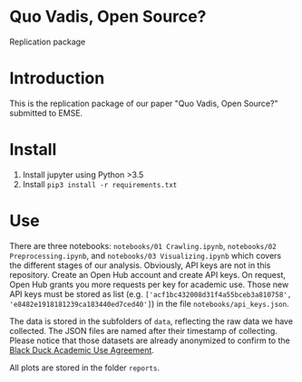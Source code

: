 # Quo Vadis, Open Source? 
Replication package 

# Introduction
This is the replication package of our paper "Quo Vadis, Open Source?" submitted to EMSE. 

# Install

1. Install jupyter using Python >3.5
2. Install `pip3 install -r requirements.txt`


# Use

There are three notebooks: `notebooks/01 Crawling.ipynb`, `notebooks/02 Preprocessing.ipynb`, and `notebooks/03 Visualizing.ipynb` which covers the different stages of our analysis. Obviously, API keys are not in this repository. Create an Open Hub account and create API keys. On request, Open Hub grants you more requests per key for academic use. Those new API keys must be stored as list (e.g. `['acf1bc432008d31f4a55bceb3a810758', 'e8482e1918181239ca183440ed7ced40']`) in the file `notebooks/api_keys.json`. 


The data is stored in the subfolders of `data`, reflecting the raw data we have collected. The JSON files are named after their timestamp of collecting. Please notice that those datasets are already anonymized to confirm to the [Black Duck Academic Use Agreement](https://web.archive.org/web/20170619090829/https://blog.openhub.net/academic-use-agreement). 

All plots are stored in the folder `reports`. 
